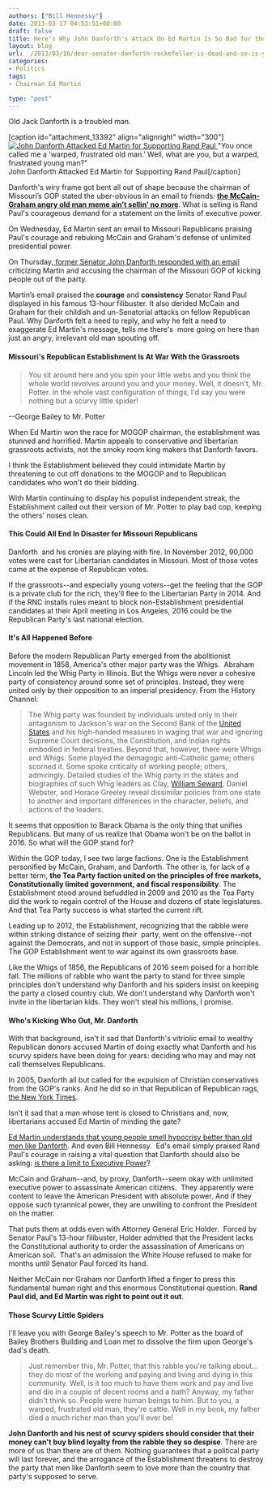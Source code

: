 ```yaml
---
authors: ["Bill Hennessy"]
date: 2013-03-17 04:53:51+00:00
draft: false
title: Here's Why John Danforth's Attack On Ed Martin Is So Bad for the GOP
layout: blog
url:  /2013/03/16/dear-senator-danforth-rockefeller-is-dead-and-so-is-your-message/
categories:
- Politics
tags:
- Chairman Ed Martin

type: "post"
---
```


Old Jack Danforth is a troubled man.

[caption id="attachment_13392" align="alignright" width="300"][![John Danforth Attacked Ed Martin for Supporting Rand Paul](https://hennessysview.com/wp-content/uploads/2013/03/potter-faceless-300x200.png)
](https://hennessysview.com/wp-content/uploads/2013/03/potter-faceless.png) "You once called me a 'warped, frustrated old man.' Well, what are you, but a warped, frustrated young man?"  
John Danforth Attacked Ed Martin for Supporting Rand Paul[/caption]

Danforth's wiry frame got bent all out of shape because the chairman of Missouri’s GOP stated the uber-obvious in an email to friends: [**the McCain-Graham angry old man meme ain’t sellin’ no more**](https://hennessysview.com/2013/03/12/why-here-is-the-real-reason-mccain-and-graham-lost-their-minds-over-rand-pauls-filibuster/). What is selling is Rand Paul's courageous demand for a statement on the limits of executive power.

On Wednesday, Ed Martin sent an email to Missouri Republicans praising Paul's courage and rebuking McCain and Graham's defense of unlimited presidential power.

On Thursday,[ former Senator John Danforth responded with an email](https://www.stltoday.com/news/local/govt-and-politics/political-fix/ed-martin-s-message-to-gop-draws-rebuke-from-danforth/article_006d0f8d-9354-5105-9e07-597d5cc386f9.html) criticizing Martin and accusing the chairman of the Missouri GOP of kicking people out of the party.

Martin’s email praised the **courage** and **consistency** Senator Rand Paul displayed in his famous 13-hour filibuster. It also derided McCain and Graham for their childish and un-Senatorial attacks on fellow Republican Paul. Why Danforth felt a need to reply, and why he felt a need to exaggerate Ed Martin's message, tells me there's  more going on here than just an angry, irrelevant old man spouting off.


#### Missouri's Republican Establishment Is At War With the Grassroots




> You sit around here and you spin your little webs and you think the whole world revolves around you and your money. Well, it doesn't, Mr. Potter. In the whole vast configuration of things, I'd say you were nothing but a scurvy little spider!

--George Bailey to Mr. Potter


When Ed Martin won the race for MOGOP chairman, the establishment was stunned and horrified. Martin appeals to conservative and libertarian grassroots activists, not the smoky room king makers that Danforth favors.

I think the Establishment believed they could intimidate Martin by threatening to cut off donations to the MOGOP and to Republican candidates who won't do their bidding.

With Martin continuing to display his populist independent streak, the Establishment called out their version of Mr. Potter to play bad cop, keeping the others' noses clean.


#### This Could All End In Disaster for Missouri Republicans


Danforth  and his cronies are playing with fire. In November 2012, 90,000 votes were cast for Libertarian candidates in Missouri. Most of those votes came at the expense of Republican votes.

If the grassroots--and especially young voters--get the feeling that the GOP is a private club for the rich, they'll flee to the Libertarian Party in 2014. And if the RNC installs rules meant to block non-Establishment presidential candidates at their April meeting in Los Angeles, 2016 could be the Republican Party's last national election.


#### It's All Happened Before


Before the modern Republican Party emerged from the abolitionist movement in 1858, America's other major party was the Whigs.  Abraham Lincoln led the Whig Party in Illinois. But the Whigs were never a cohesive party of consistency around some set of principles. Instead, they were united only by their opposition to an imperial presidency. From the History Channel:


> The Whig party was founded by individuals united only in their antagonism to Jackson's war on the Second Bank of the [United States](https://www.history.com/topics/states) and his high-handed measures in waging that war and ignoring Supreme Court decisions, the Constitution, and Indian rights embodied in federal treaties. Beyond that, however, there were Whigs and Whigs. Some played the demagogic anti-Catholic game; others scorned it. Some spoke critically of working people; others, admiringly. Detailed studies of the Whig party in the states and biographies of such Whig leaders as Clay, [William Seward](https://www.history.com/topics/william-seward), Daniel Webster, and Horace Greeley reveal dissimilar policies from one state to another and important differences in the character, beliefs, and actions of the leaders.


It seems that opposition to Barack Obama is the only thing that unifies Republicans. But many of us realize that Obama won't be on the ballot in 2016. So what will the GOP stand for?

Within the GOP today, I see two large factions. One is the Establishment personified by McCain, Graham, and Danforth. The other is, for lack of a better term, **the Tea Party faction united on the principles of free markets, Constitutionally limited government, and fiscal responsibility**. The Establishment stood around befuddled in 2009 and 2010 as the Tea Party did the work to regain control of the House and dozens of state legislatures. And that Tea Party success is what started the current rift.

Leading up to 2012, the Establishment, recognizing that the rabble were within striking distance of seizing _their_  party, went on the offensive--not against the Democrats, and not in support of those basic, simple principles. The GOP Establishment went to war against its own grassroots base.

Like the Whigs of 1856, the Republicans of 2016 seem poised for a horrible fall. The millions of rabble who want the party to stand for three simple principles don't understand why Danforth and his spiders insist on keeping the party a closed country club. We don't understand why Danforth won't invite in the libertarian kids. They won't steal his millions, I promise.


#### Who's Kicking Who Out, Mr. Danforth


With that background, isn't it sad that Danforth's vitriolic email to wealthy Republican donors accused Martin of doing exactly what Danforth and his scurvy spiders have been doing for years: deciding who may and may not call themselves Republicans.

In 2005, Danforth all but called for the expulsion of Christian conservatives from the GOP's ranks. And he did so in that Republican of Republican rags, [the New York Times](https://www.nytimes.com/2005/03/30/opinion/30danforth.html?_r=0).

Isn't it sad that a man whose tent is closed to Christians and, now, libertarians accused Ed Martin of minding the gate?

[Ed Martin understands that young people smell hypocrisy better than old men like Danforth](https://hennessysview.com/2013/02/25/why-gop-pandering-to-young-voters-backfires/). And even Bill Hennessy.  Ed's email simply praised Rand Paul's courage in raising a vital question that Danforth should also be asking: [is there a limit to Executive Power](https://www.conservativehq.com/article/12580-rand-paul-speech-cpac-makes-our-case-liberty-prize)?

McCain and Graham--and, by proxy, Danforth--seem okay with unlimited executive power to assassinate American citizens.  They apparently were content to leave the American President with absolute power. And if they oppose such tyrannical power, they are unwilling to confront the President on the matter.

That puts them at odds even with Attorney General Eric Holder.  Forced by Senator Paul's 13-hour filibuster, Holder admitted that the President lacks the Constitutional authority to order the assassination of Americans on American soil.  That's an admission the White House refused to make for months until Senator Paul forced its hand.

Neither McCain nor Graham nor Danforth lifted a finger to press this fundamental human right and this enormous Constitutional question. **Rand Paul did, and Ed Martin was right to point out it out**.


#### Those Scurvy Little Spiders


I'll leave you with George Bailey's speech to Mr. Potter as the board of Bailey Brothers Building and Loan met to dissolve the firm upon George's dad's death.


> Just remember this, Mr. Potter, that this rabble you're talking about... they do most of the working and paying and living and dying in this community. Well, is it too much to have them work and pay and live and die in a couple of decent rooms and a bath? Anyway, my father didn't think so. People were human beings to him. But to you, a warped, frustrated old man, they're cattle. Well in my book, my father died a much richer man than you'll ever be!


**John Danforth and his nest of scurvy spiders should consider that their money can't buy blind loyalty from the rabble they so despise**. There are more of us than there are of them. Nothing guarantees that a political party will last forever, and the arrogance of the Establishment threatens to destroy the party that men like Danforth seem to love more than the country that party's supposed to serve.
